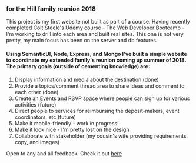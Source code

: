 
### for the Hill family reunion 2018

This project is my first website not built as part of a course. Having recently completed Colt Steele's Udemy course - The Web Developer Bootcamp - I'm working to drill into each area and built real sites. This one is not very pretty, my main focus has been on the server and db features.

#### Using SemanticUI, Node, Express, and Mongo I've built a simple website to coordinate my extended family's reunion coming up summer of 2018. The primary goals (outside of cementing knowledge) are:
1. Display information and media about the destination (done)
2. Provide a topics/comment thread area to share ideas and comment to each other (done)
3. Create an Events and RSVP space where people can sign up for various activities (future)
4. Direct people to services for reimbursing the deposit-makers, event coordinators, etc (future)
5. Make it mobile-friendly - work in progress!
6. Make it look nice - I'm pretty lost on the design
7. Collaborate with stakeholder (my cousin's wife providing requirements, copy, and images)



Open to any and all feedback! Check it out [here](http://www.hillfamilyreunion.us)
